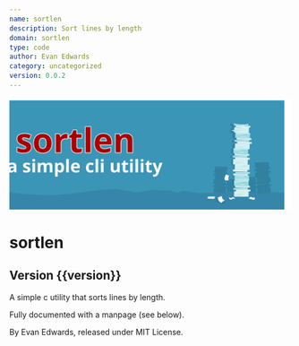 ```yaml
---
name: sortlen
description: Sort lines by length
domain: sortlen
type: code
author: Evan Edwards
category: uncategorized
version: 0.0.2
---
```



![Header Image, a stack of paper and a title reading "sortlen, a simple cli utility"](hero.svg)

# sortlen

## Version {{version}}

A simple c utility that sorts lines by length.

Fully documented with a manpage (see below).

By Evan Edwards, released under MIT License.
